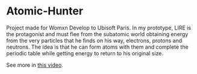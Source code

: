 # Atomic-Hunter

Project made for Womxn Develop to Ubisoft Paris.
In my prototype, LIRE is the protagonist and must flee from the subatomic world obtaining energy from the very particles that he finds on his way, electrons, protons and neutrons. The idea is that he can form atoms with them and complete the periodic table while getting energy to return to his original size.

See more in [this video](https://www.youtube.com/watch?v=ZLAE4JSPTi4).

